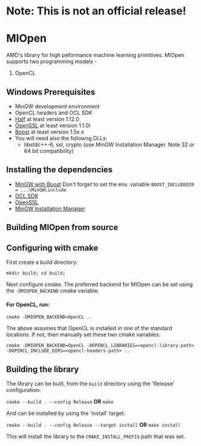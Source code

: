 # Note: This is not an official release!

# MIOpen

AMD's library for high peformance machine learning primitives. MIOpen supports two programming models - 
1. OpenCL 

## Windows Prerequisites
* MinGW development environment 
* OpenCL headers and OCL SDK
* [Half](http://half.sourceforge.net/) at least version 1.12.0
* [OpenSSL](https://www.openssl.org/) at least version 1.1.0i
* [Boost](http://www.boost.org/) at least version 1.5x.x
* You will need also the followng DLLs:
  * libstdc++-6, ssl, crypto (use MinGW Installation Manager. Note 32 or 64 bit compatibility)
  
## Installing the dependencies

* [MinGW with Boost](requirements/mingw-16.0.exe) Don't forget to set the env. variable ` BOOST_INCLUDEDIR = ...\MinGW\include `
* [OCL SDK](requirements/OCL_SDK_Light_AMD.exe)
* [OpenSSL](requirements/win32openssl-1_1_0f.exe)
* [MinGW Installation Manager](requirements/mingw-get-setup.exe)

## Building MIOpen from source

## Configuring with cmake

First create a build directory:

```
mkdir build; cd build;
```

Next configure cmake. The preferred backend for MIOpen can be set using the `-DMIOPEN_BACKEND` cmake variable. 

#### For OpenCL, run:

```
cmake -DMIOPEN_BACKEND=OpenCL ..
```

The above assumes that OpenCL is installed in one of the standard locations. If not, then manually set these two cmake variables: 

```
cmake -DMIOPEN_BACKEND=OpenCL -DOPENCL_LIBRARIES=<opencl-library-path> -DOPENCL_INCLUDE_DIRS=<opencl-headers-path> ..
```

## Building the library

The library can be built, from the `build` directory using the 'Release' configuration:

` cmake --build . --config Release ` **OR** ` make `

And can be installed by using the 'install' target:

` cmake --build . --config Release --target install ` **OR** ` make install `

This will install the library to the `CMAKE_INSTALL_PREFIX` path that was set. 
